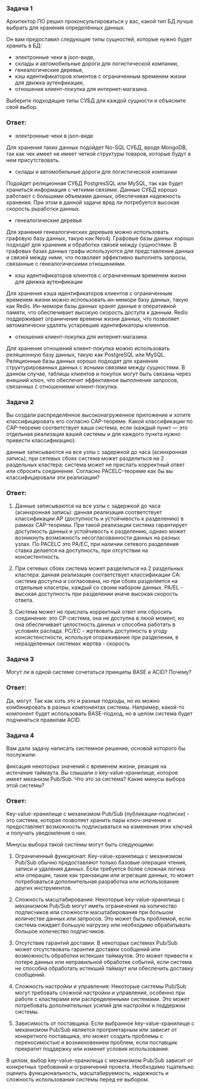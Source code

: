 ### Задача 1
Архитектор ПО решил проконсультироваться у вас, какой тип БД лучше выбрать для хранения определённых данных.

Он вам предоставил следующие типы сущностей, которые нужно будет хранить в БД:

- электронные чеки в json-виде,
- склады и автомобильные дороги для логистической компании,
- генеалогические деревья,
- кэш идентификаторов клиентов с ограниченным временем жизни для движка аутенфикации,
- отношения клиент-покупка для интернет-магазина.

Выберите подходящие типы СУБД для каждой сущности и объясните свой выбор.

### Ответ:
- электронные чеки в json-виде

Для хранения таких данных подойдет No-SQL СУБД, вроде MongoDB, так как чек имеет не имеет четкой структуры товаров, которые будут в нем присутствовать.

- склады и автомобильные дороги для логистической компании

Подойдет реляционная СУБД PostgresSQL или MySQL, так как будет храниться информация с четкими связями. Данные СУБД хорошо работают с большими объемами данных, обеспечивая надежность хранения. При этом в данной задаче вряд ли потребуется высокая скорость рьработки данных.

- генеалогические деревья

Для хранения генеалогических деревьев можно использовать графовую базу данных, такую как Neo4j. Графовые базы данных хорошо подходят для хранения и обработки связей между сущностями. В графовых базах данных графы используются для представления данных и связей между ними, что позволяет эффективно выполнять запросы, связанные с генеалогическими отношениями.

- кэш идентификаторов клиентов с ограниченным временем жизни для движка аутенфикации

Для хранения кэша идентификаторов клиентов с ограниченным временем жизни можно использовать ин-мемори базу данных, такую как Redis. Ин-мемори базы данных хранят данные в оперативной памяти, что обеспечивает высокую скорость доступа к данным. Redis поддерживает ограничение времени жизни данных, что позволяет автоматически удалять устаревшие идентификаторы клиентов.

- отношения клиент-покупка для интернет-магазина.

Для хранения отношений клиент-покупка можно использовать реляционную базу данных, такую как PostgreSQL или MySQL. Реляционные базы данных хорошо подходят для хранения структурированных данных с ясными связями между сущностями. В данном случае, таблицы клиентов и покупок могут быть связаны через внешний ключ, что обеспечит эффективное выполнение запросов, связанных с отношениями клиент-покупка.

###  Задача 2
Вы создали распределённое высоконагруженное приложение и хотите классифицировать его согласно CAP-теореме. Какой классификации по CAP-теореме соответствует ваша система, если (каждый пункт — это отдельная реализация вашей системы и для каждого пункта нужно привести классификацию):

данные записываются на все узлы с задержкой до часа (асинхронная запись);
при сетевых сбоях система может разделиться на 2 раздельных кластера;
система может не прислать корректный ответ или сбросить соединение.
Согласно PACELC-теореме как бы вы классифицировали эти реализации?

### Ответ:

1) Данные записываются на все узлы с задержкой до часа (асинхронная запись): данная реализация соответствует классификации AP (доступность и устойчивость к разделению) в рамках CAP-теоремы. При такой реализации система гарантирует доступность данных и устойчивость к разделению, однако может возникнуть возможность несогласованности данных на разных узлах. По PACELC это PA/EC, при наличии сетевого разделения ставка делается на доступность, при отсутствии на консистентность.

2) При сетевых сбоях система может разделиться на 2 раздельных кластера: данная реализация соответствует классификации CA: система доступна и согласована, но при сбоях разделяется на отдельные класетры, каждый со своим набором данных. PA/EL - высокая доступность при разделении иначе высокая скорость ответа.

3) Система может не прислать корректный ответ или сбросить соединение: это CP-система, она не доступна в люой момент, но она обеспечивает целостность данных и способна работать в условиях распада. PC/EC - жртвовать доступность в угоду консистенстности, используя огораживание при разделении, в неразделенных системах жертва - скорость



### Задача 3
Могут ли в одной системе сочетаться принципы BASE и ACID? Почему?

### Ответ:
Да, могут. Так как хоть это и разные подходы, но их можно комбинировать в разных компонентах системы. Например, какой-то компонент будет использовать BASE-подход, но в целом система будет подчиняться правилам ACID.

### Задача 4
Вам дали задачу написать системное решение, основой которого бы послужили:

фиксация некоторых значений с временем жизни,
реакция на истечение таймаута.
Вы слышали о key-value-хранилище, которое имеет механизм Pub/Sub. Что это за система? Какие минусы выбора этой системы?

### Ответ:

Key-value-хранилище с механизмом Pub/Sub (публикации-подписки) - это система, которая позволяет хранить пары ключ-значение и предоставляет возможность подписываться на изменения этих ключей и получать уведомления о них.

Минусы выбора такой системы могут быть следующими:

1. Ограниченный функционал: Key-value-хранилища с механизмом Pub/Sub обычно предоставляют только базовые операции чтения, записи и удаления данных. Если требуется более сложная логика или операции, такие как транзакции или агрегация данных, то может потребоваться дополнительная разработка или использование других инструментов.

2. Сложность масштабирования: Некоторые key-value-хранилища с механизмом Pub/Sub могут иметь ограничения на количество подписчиков или сложности масштабирования при большом количестве данных или запросов. Это может быть проблемой, если система ожидает большую нагрузку или необходимо обрабатывать большое количество подписчиков.

3. Отсутствие гарантий доставки: В некоторых системах Pub/Sub может отсутствовать гарантия доставки сообщений или возможность обработки истекших таймаутов. Это может привести к потере данных или неправильной обработке событий, если система не способна обработать истекший таймаут или обеспечить доставку сообщений.

4. Сложность настройки и управления: Некоторые системы Pub/Sub могут требовать сложной настройки и управления, особенно при работе с кластерами или распределенными системами. Это может потребовать дополнительных усилий для настройки и поддержки системы.

5. Зависимость от поставщика: Если выбранное key-value-хранилище с механизмом Pub/Sub является проприетарным или зависит от конкретного поставщика, это может создать проблемы с переносимостью и возникновением проблем, если поставщик прекратит поддержку или изменит условия использования.

В целом, выбор key-value-хранилища с механизмом Pub/Sub зависит от конкретных требований и ограничений проекта. Необходимо тщательно оценить функциональность, масштабируемость, надежность и сложность использования системы перед ее выбором.
